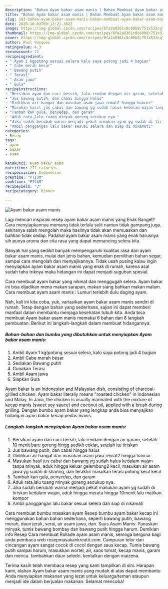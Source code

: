 ```yaml
---
description: "Bahan Ayam bakar asam manis | Bahan Membuat Ayam bakar asam manis Yang Bikin Ngiler"
title: "Bahan Ayam bakar asam manis | Bahan Membuat Ayam bakar asam manis Yang Bikin Ngiler"
slug: 193-bahan-ayam-bakar-asam-manis-bahan-membuat-ayam-bakar-asam-manis-yang-bikin-ngiler
date: 2020-10-03T09:12:21.382Z
image: https://img-global.cpcdn.com/recipes/6fa2a9361c8c60b8/751x532cq70/ayam-bakar-asam-manis-foto-resep-utama.jpg
thumbnail: https://img-global.cpcdn.com/recipes/6fa2a9361c8c60b8/751x532cq70/ayam-bakar-asam-manis-foto-resep-utama.jpg
cover: https://img-global.cpcdn.com/recipes/6fa2a9361c8c60b8/751x532cq70/ayam-bakar-asam-manis-foto-resep-utama.jpg
author: Paul Vasquez
ratingvalue: 4.3
reviewcount: 12
recipeingredient:
- " Ayam 1 kgpotong sesuai selera kalo saya potong jadi 4 bagian"
- " Cabe merah besar"
- " Bawang putih"
- " Terasi"
- " Asam jawa"
- " Gula"
recipeinstructions:
- "Bersikan ayam dan cuci bersih, lalu rendam dengan air garam, setelah 10 menit baru goreng hingg sedikit coklat, setelah itu tiriskan"
- "Jus bawang putih, dan cabai hingga halus"
- "Didihkan air hangat dan masukan asam jawa remat2 hingga hancur"
- "Masukan hasil jus cabai dan bawang yg sudah halus kedalam wajan tanpa minyak, aduk hingga keluar gelembung2 kecil, masukan air asam jawa yg sudah di sharing, dan terakhir masukan terasi potong kecil kecil"
- "Tambah kan gula, penyedap, dan garam"
- "Aduk rata,lalu tuang minyak goreng secukup nya."
- "Jika sudah berubah warna menjadi pekat masukan ayam yg sudah di tiriskan kedalam wajan, aduk hingga merata hingga 10menit lalu matikan kompor"
- "Ambil panggangan lalu bakar sesuai selera dan siap di nikamati"
categories:
- Resep
tags:
- ayam
- bakar
- asam

katakunci: ayam bakar asam 
nutrition: 277 calories
recipecuisine: Indonesian
preptime: "PT13M"
cooktime: "PT43M"
recipeyield: "3"
recipecategory: Dinner

---
```



![Ayam bakar asam manis](https://img-global.cpcdn.com/recipes/6fa2a9361c8c60b8/751x532cq70/ayam-bakar-asam-manis-foto-resep-utama.jpg)

Lagi mencari inspirasi resep ayam bakar asam manis yang Enak Banget? Cara menyiapkannya memang tidak terlalu sulit namun tidak gampang juga. sekiranya salah mengolah maka hasilnya tidak akan memuaskan dan bahkan tidak sedap. Padahal ayam bakar asam manis yang enak harusnya sih punya aroma dan cita rasa yang dapat memancing selera kita.

Banyak hal yang sedikit banyak mempengaruhi kualitas rasa dari ayam bakar asam manis, mulai dari jenis bahan, kemudian pemilihan bahan segar, sampai cara mengolah dan menyajikannya. Tidak usah pusing kalau ingin menyiapkan ayam bakar asam manis yang enak di rumah, karena asal sudah tahu triknya maka hidangan ini dapat menjadi suguhan spesial.

Cara membuat ayam bakar yang nikmat dan menggugah selera. Ayam bakar ini bisa dijadikan menu makan sarapan, makan siang bahkan makan malam. Cara membuat ayam asam manis : Lumuri terlebih dulu daging ayam.


Nah, kali ini kita coba, yuk, variasikan ayam bakar asam manis sendiri di rumah. Tetap dengan bahan yang sederhana, sajian ini dapat memberi manfaat dalam membantu menjaga kesehatan tubuh kita. Anda bisa membuat Ayam bakar asam manis memakai 6 bahan dan 8 langkah pembuatan. Berikut ini langkah-langkah dalam membuat hidangannya.

<!--inarticleads1-->

##### Bahan-bahan dan bumbu yang dibutuhkan untuk menyiapkan Ayam bakar asam manis:

1. Ambil  Ayam 1 kg(potong sesuai selera, kalo saya potong jadi 4 bagian
1. Ambil  Cabe merah besar
1. Sediakan  Bawang putih
1. Gunakan  Terasi
1. Ambil  Asam jawa
1. Siapkan  Gula


Ayam bakar is an Indonesian and Malaysian dish, consisting of charcoal-grilled chicken. Ayam bakar literally means &#34;roasted chicken&#34; in Indonesian and Malay. In Java, the chicken is usually marinated with the mixture of kecap manis (sweet soy sauce) and coconut oil, applied with a brush during grilling. Dengan bumbu ayam bakar yang lengkap anda bisa menyajikan hidangan ayam bakar kecap pedas manis. 

<!--inarticleads2-->

##### Langkah-langkah menyiapkan Ayam bakar asam manis:

1. Bersikan ayam dan cuci bersih, lalu rendam dengan air garam, setelah 10 menit baru goreng hingg sedikit coklat, setelah itu tiriskan
1. Jus bawang putih, dan cabai hingga halus
1. Didihkan air hangat dan masukan asam jawa remat2 hingga hancur
1. Masukan hasil jus cabai dan bawang yg sudah halus kedalam wajan tanpa minyak, aduk hingga keluar gelembung2 kecil, masukan air asam jawa yg sudah di sharing, dan terakhir masukan terasi potong kecil kecil
1. Tambah kan gula, penyedap, dan garam
1. Aduk rata,lalu tuang minyak goreng secukup nya.
1. Jika sudah berubah warna menjadi pekat masukan ayam yg sudah di tiriskan kedalam wajan, aduk hingga merata hingga 10menit lalu matikan kompor
1. Ambil panggangan lalu bakar sesuai selera dan siap di nikamati


Cara membuat bumbu masakan ayam Resep bumbu ayam bakar kecap ini menggunakan bahan bahan sederhana, seperti bawang putih, bawang merah, daun jeruk, serai, air asam jawa, dan. Saus Asam Manis: Panaskan minyak, tumis bawang bombay dan bawang putih hingga harum. Demikian info Resep Cara membuat Rollade ayam asam manis, semoga berguna bagi anda pembaca web resepmasakankreatit.com. Campuran telor dan cincangan ayam sangat cocok di cocol dengan saus kecap. Tumis bawang putih sampai harum, masukkan wortel, air, saos tomat, kecap manis, garam dan merica. tambahkan daun seledri. kentalkan dengan maizena. 

Terima kasih telah membaca resep yang kami tampilkan di sini. Harapan kami, olahan Ayam bakar asam manis yang mudah di atas dapat membantu Anda menyiapkan makanan yang lezat untuk keluarga/teman ataupun menjadi ide dalam berjualan makanan. Selamat mencoba!
